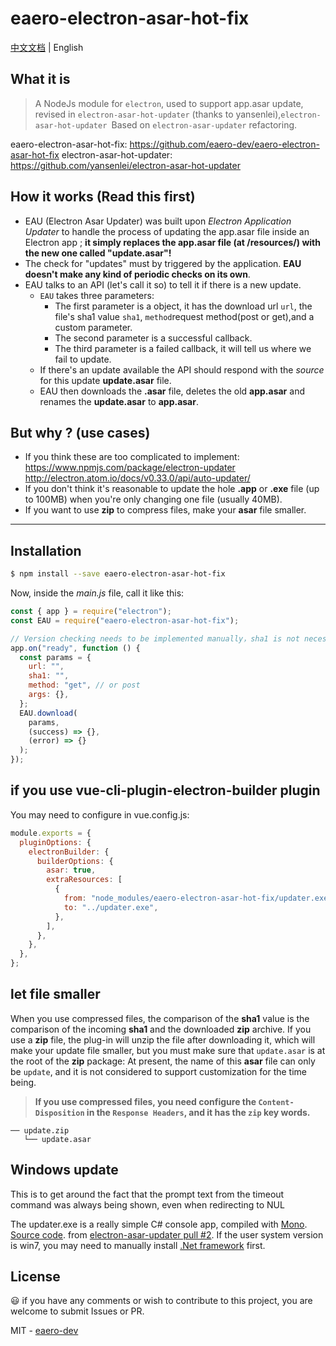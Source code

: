 # eaero-electron-asar-hot-fix

[中文文档](https://github.com/eaero-dev/eaero-electron-asar-hot-fix/blob/main/README-CN.md) | English

## What it is

> A NodeJs module for `electron`, used to support app.asar update, revised in `electron-asar-hot-updater` (thanks to yansenlei),`electron-asar-hot-updater `Based on `electron-asar-updater` refactoring.

eaero-electron-asar-hot-fix: https://github.com/eaero-dev/eaero-electron-asar-hot-fix
electron-asar-hot-updater: https://github.com/yansenlei/electron-asar-hot-updater

## How it works (Read this first)

- EAU (Electron Asar Updater) was built upon _Electron Application Updater_ to handle the process of updating the app.asar file inside an Electron app ; **it simply replaces the app.asar file (at /resources/) with the new one called "update.asar"!**
- The check for "updates" must by triggered by the application. **EAU doesn't make any kind of periodic checks on its own**.
- EAU talks to an API (let's call it so) to tell it if there is a new update.
  - `EAU` takes three parameters:
    - The first parameter is a object, it has the download url `url`, the file's sha1 value `sha1`, `method`request method(post or get),and a custom parameter.
    - The second parameter is a successful callback.
    - The third parameter is a failed callback, it will tell us where we fail to update.
  - If there's an update available the API should respond with the _source_ for this update **update.asar** file.
  - EAU then downloads the **.asar** file, deletes the old **app.asar** and renames the **update.asar** to **app.asar**.

## But why ? (use cases)

- If you think these are too complicated to implement: https://www.npmjs.com/package/electron-updater http://electron.atom.io/docs/v0.33.0/api/auto-updater/
- If you don't think it's reasonable to update the hole **.app** or **.exe** file (up to 100MB) when you're only changing one file (usually 40MB).
- If you want to use **zip** to compress files, make your **asar** file smaller.

---

## Installation

```bash
$ npm install --save eaero-electron-asar-hot-fix
```

Now, inside the _main.js_ file, call it like this:

```js
const { app } = require("electron");
const EAU = require("eaero-electron-asar-hot-fix");

// Version checking needs to be implemented manually，sha1 is not necessary
app.on("ready", function () {
  const params = {
    url: "",
    sha1: "",
    method: "get", // or post
    args: {},
  };
  EAU.download(
    params,
    (success) => {},
    (error) => {}
  );
});
```

## if you use vue-cli-plugin-electron-builder plugin

You may need to configure in vue.config.js:

```js
module.exports = {
  pluginOptions: {
    electronBuilder: {
      builderOptions: {
        asar: true,
        extraResources: [
          {
            from: "node_modules/eaero-electron-asar-hot-fix/updater.exe",
            to: "../updater.exe",
          },
        ],
      },
    },
  },
};
```

## let file smaller

When you use compressed files, the comparison of the **sha1** value is the comparison of the incoming **sha1** and the downloaded **zip** archive.
If you use a **zip** file, the plug-in will unzip the file after downloading it, which will make your update file smaller, but you must make sure that `update.asar` is at the root of the **zip** package:
At present, the name of this **asar** file can only be `update`, and it is not considered to support customization for the time being.

> **If you use compressed files, you need configure the `Content-Disposition` in the `Response Headers`, and it has the `zip` key words.**

```
── update.zip
   └── update.asar
```

## Windows update

This is to get around the fact that the prompt text from the timeout command was always being shown, even when redirecting to NUL

The updater.exe is a really simple C# console app, compiled with [Mono](http://www.mono-project.com). [Source code](./updater.cs). from [electron-asar-updater pull #2](https://github.com/whitesmith/electron-asar-updater/pull/2). If the user system version is win7, you may need to manually install [.Net framework](https://dotnet.microsoft.com/download/dotnet-framework) first.

## License

:smiley: if you have any comments or wish to contribute to this project, you are welcome to submit Issues or PR.

MIT - [eaero-dev](https://github.com/eaero-dev)
